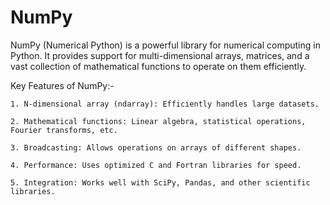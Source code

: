 # NumPy
NumPy (Numerical Python) is a powerful library for numerical computing in Python. 
It provides support for multi-dimensional arrays, matrices, and a vast collection of mathematical functions to operate on them efficiently.

Key Features of NumPy:-

	1. N-dimensional array (ndarray): Efficiently handles large datasets.

	2. Mathematical functions: Linear algebra, statistical operations, Fourier transforms, etc.

	3. Broadcasting: Allows operations on arrays of different shapes.

	4. Performance: Uses optimized C and Fortran libraries for speed.

	5. Integration: Works well with SciPy, Pandas, and other scientific libraries.
